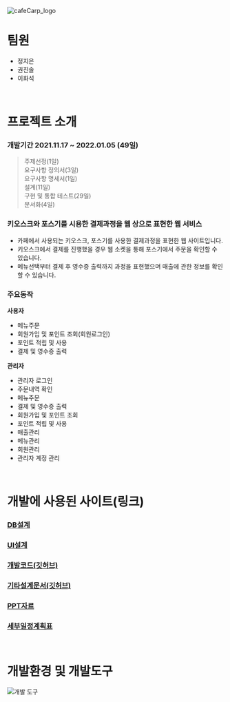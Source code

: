 ![cafeCarp_logo](https://user-images.githubusercontent.com/88276563/147342749-c69828ff-55d0-4282-813c-1377ad6fb198.png)


# 팀원
- 정지은
- 권진솔
- 이화석

<br>

# 프로젝트 소개

### 개발기간 2021.11.17 ~ 2022.01.05 (49일)
> 주제선정(1일)<br>
> 요구사항 정의서(3일)<br>
> 요구사항 명세서(1일)<br>
> 설계(11일)<br>
> 구현 및 통합 테스트(29일)<br>
> 문서화(4일)

### 키오스크와 포스기를 시용한 결제과정을 웹 상으로 표현한 웹 서비스
- 카페에서 사용되는 키오스크, 포스기를 사용한 결제과정을 표현한 웹 사이트입니다.
- 키오스크에서 결제를 진행했을 경우 웹 소켓을 통해 포스기에서 주문을 확인할 수 있습니다.
- 메뉴선택부터 결제 후 영수증 출력까지 과정을 표현했으며 매출에 관한 정보를 확인할 수 있습니다.

### 주요동작
**사용자**
- 메뉴주문
- 회원가입 및 포인트 조회(회원로그인)
- 포인트 적립 및 사용
- 결제 및 영수증 출력

**관리자**
- 관리자 로그인
- 주문내역 확인
- 메뉴주문
- 결제 및 영수증 출력
- 회원가입 및 포인트 조회
- 포인트 적립 및 사용
- 매출관리
- 메뉴관리
- 회원관리
- 관리자 계정 관리
<br>

# 개발에 사용된 사이트(링크)
### [DB설계](https://www.erdcloud.com/d/aQX5XH6FSpQ5boebz)
### [UI설계](https://ovenapp.io/view/o6qhI0UDdZZMsPge61fidf2eYWlOeL7D/)
### [개발코드(깃허브)](https://github.com/JinSolKwon/cafeKiosk-code-)
### [기타설계문서(깃허브)](https://github.com/JinSolKwon/cafeKiosk)
### [PPT자료](https://docs.google.com/presentation/d/1m60jUVEyAs-txxOov3YFimo9plgDoz8XvBuDGzBPbYo/edit)
### [세부일정계획표](https://docs.google.com/spreadsheets/d/1QmlWY-MhG9CwIqt_5TTt8NeKvUeNJZz743VhFsjidyg/edit?usp=drive_web&ouid=101429968988774976735)
<br>

# 개발환경 및 개발도구
![개발 도구](https://user-images.githubusercontent.com/88276563/148174892-34d447ba-0edd-489a-908a-0b6bda2b6d15.png)



